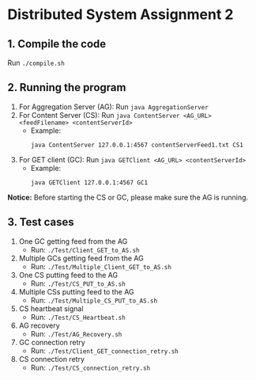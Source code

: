 # Distributed System Assignment 2
## 1. Compile the code
Run `./compile.sh`

## 2. Running the program
1. For Aggregation Server (AG):
    Run `java AggregationServer`
2. For Content Server (CS):
    Run `java ContentServer <AG_URL> <feedFilename> <contentServerId>`
    - Example: 
        ```
        java ContentServer 127.0.0.1:4567 contentServerFeed1.txt CS1
        ```
3. For GET client (GC):
    Run `java GETClient <AG_URL> <contentServerId>`
     - Example: 
        ```
        java GETClient 127.0.0.1:4567 GC1
        ```
**Notice:** Before starting the CS or GC, please make sure the AG is running. 

## 3. Test cases
1. One GC getting feed from the AG
    - Run: `./Test/Client_GET_to_AS.sh`
2. Multiple GCs getting feed from the AG
    - Run: `./Test/Multiple_Client_GET_to_AS.sh`
3. One CS putting feed to the AG
    - Run: `./Test/CS_PUT_to_AS.sh`
4. Multiple CSs putting feed to the AG
    - Run: `./Test/Multiple_CS_PUT_to_AS.sh`
5. CS heartbeat signal
    - Run: `./Test/CS_Heartbeat.sh`
6. AG recovery
    - Run: `./Test/AG_Recovery.sh`
6. GC connection retry
    - Run: `./Test/Client_GET_connection_retry.sh`
7. CS connection retry
    - Run: `./Test/CS_connection_retry.sh`

